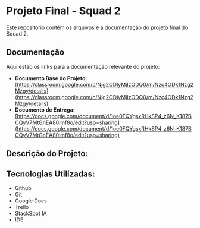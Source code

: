 # Projeto Final - Squad 2

Este repositório contém os arquivos e a documentação do projeto final do Squad 2.

## Documentação

Aqui estão os links para a documentação relevante do projeto:

* **Documento Base do Projeto:** [https://classroom.google.com/c/Njg2ODIyMjIzODQ0/m/Nzc4ODk1Nzg2Mzgy/details](https://classroom.google.com/c/Njg2ODIyMjIzODQ0/m/Nzc4ODk1Nzg2Mzgy/details)
* **Documento de Entrega:** [https://docs.google.com/document/d/1oe0FQYgsxRHkSP4_z6N_K187BCQyV7MtGnEA80imf8o/edit?usp=sharing](https://docs.google.com/document/d/1oe0FQYgsxRHkSP4_z6N_K187BCQyV7MtGnEA80imf8o/edit?usp=sharing)

## Descrição do Projeto:

## Tecnologias Utilizadas:

* Github 
* Git
* Google Docs
* Trello
* StackSpot IA
* IDE
